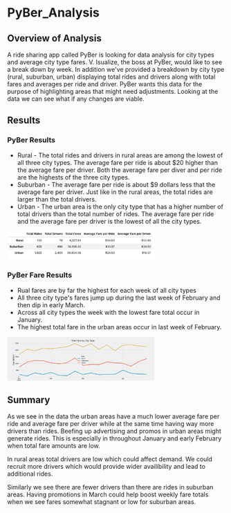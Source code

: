 # PyBer_Analysis

## Overview of Analysis

A ride sharing app called PyBer is looking for data analysis for city types and average city type fares. V. Isualize, the boss at PyBer, would like to see a break down by week. In addition we've provided a breakdown by city type (rural, suburban, urban) displaying total rides and drivers along with total fares and averages per ride and driver. PyBer wants this data for the purpose of highlighting areas that might need adjustments. Looking at the data we can see what if any changes are viable.

## Results

### PyBer Results

- Rural - The total rides and drivers in rural areas are among the lowest of all three city types. The average fare per ride is about $20 higher than the average fare per driver. Both the average fare per diver and per ride are the highests of the three city types.
- Suburban - The average fare per ride is about $9 dollars less that the average fare per driver. Just like in the rural areas, the total rides are larger than the total drivers.
- Urban - The urban area is the only city type that has a higher number of total drivers than the total number of rides. The average fare per ride and the average fare per driver is the lowest of all the city types.

<img src="https://github.com/brown-rox20/PyBer_Analysis/blob/main/Analysis/PyBer_summary.png" alt="PyBer_summary.png"
width="340">

### PyBer Fare Results

- Rual fares are by far the highest for each week of all city types
- All three city type's fares jump up during the last week of February and then dip in early March.
- Across all city types the week with the lowest fare total occur in January.
- The highest total fare in the urban areas occur in last week of February.

<img src="https://github.com/brown-rox20/PyBer_Analysis/blob/main/Analysis/PyBer_fare_summary.png" alt="PyBer_fare_summary.png"
width="340">

## Summary

As we see in the data the urban areas have a much lower average fare per ride and average fare per driver while at the same time having way more drivers than rides. Beefing up advertising and promos in urban areas might generate rides. This is especially in throughout January and early February when total fare amounts are low.

In rural areas total drivers are low which could affect demand. We could recruit more drivers which would provide wider availibility and lead to additional rides.

Similarly we see there are fewer drivers than there are rides in suburban areas. Having promotions in March could help boost weekly fare totals when we see fares somewhat stagnant or low for suburban areas.
